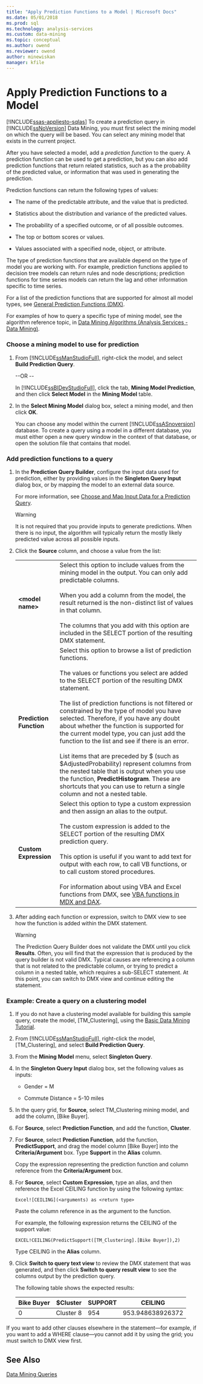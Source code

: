 ```yaml
---
title: "Apply Prediction Functions to a Model | Microsoft Docs"
ms.date: 05/01/2018
ms.prod: sql
ms.technology: analysis-services
ms.custom: data-mining
ms.topic: conceptual
ms.author: owend
ms.reviewer: owend
author: minewiskan
manager: kfile
---
```

# Apply Prediction Functions to a Model
[!INCLUDE[ssas-appliesto-sqlas](../../includes/ssas-appliesto-sqlas.md)]
  To create a prediction query in [!INCLUDE[ssNoVersion](../../includes/ssnoversion-md.md)] Data Mining, you must first select the mining model on which the query will be based. You can select any mining model that exists in the current project.  
  
 After you have selected a model, add a *prediction function* to the query. A prediction function can be used to get a prediction, but you can also add prediction functions that return related statistics, such as a the probability of the predicted value, or information that was used in generating the prediction.  
  
 Prediction functions can return the following types of values:  
  
-   The name of the predictable attribute, and the value that is predicted.  
  
-   Statistics about the distribution and variance of the predicted values.  
  
-   The probability of a specified outcome, or of all possible outcomes.  
  
-   The top or bottom scores or values.  
  
-   Values associated with a specified node, object, or attribute.  
  
 The type of prediction functions that are available depend on the type of model you are working with. For example, prediction functions applied to decision tree models can return rules and node descriptions; prediction functions for time series models can return  the lag and other information specific to time series.  
  
 For a list of the prediction functions that are supported for almost all model types, see [General Prediction Functions &#40;DMX&#41;](../../dmx/general-prediction-functions-dmx.md).  
  
 For examples of how to query a specific type of mining model, see the algorithm reference topic, in [Data Mining Algorithms &#40;Analysis Services - Data Mining&#41;](../../analysis-services/data-mining/data-mining-algorithms-analysis-services-data-mining.md).  
  
### Choose a mining model to use for prediction  
  
1.  From [!INCLUDE[ssManStudioFull](../../includes/ssmanstudiofull-md.md)], right-click the model, and select **Build Prediction Query**.  
  
     --OR --  
  
     In [!INCLUDE[ssBIDevStudioFull](../../includes/ssbidevstudiofull-md.md)], click the tab, **Mining Model Prediction**, and then click **Select Model** in the  **Mining Model** table.  
  
2.  In the **Select Mining Model** dialog box, select a mining model, and then click **OK**.  
  
     You can choose any model within the current [!INCLUDE[ssASnoversion](../../includes/ssasnoversion-md.md)] database. To create a query using a model in a different database, you must either open a new query window in the context of that database, or open the solution file that contains that model.  
  
### Add prediction functions to a query  
  
1.  In the **Prediction Query Builder**, configure the input data used for prediction, either by providing values in the **Singleton Query Input** dialog box, or by mapping the model to an external data source.  
  
     For more information, see [Choose and Map Input Data for a Prediction Query](../../analysis-services/data-mining/choose-and-map-input-data-for-a-prediction-query.md).  
  
    > [!WARNING]  
    >  It is not required that you provide inputs to generate predictions. When there is no input, the algorithm will typically return the mostly likely predicted value across all possible inputs.  
  
2.  Click the **Source** column, and choose a value from the list:  
  
    |||  
    |-|-|  
    |**\<model name>**|Select this option to include values from the mining model in the output. You can only add predictable columns.<br /><br /> When you add a column from the model, the result returned is the non-distinct list of values in that column.<br /><br /> The columns that you add with this option are included in the SELECT portion of the resulting DMX statement.|  
    |**Prediction Function**|Select this option to browse a list of prediction functions.<br /><br /> The values or functions you select are added to the SELECT portion of the resulting DMX statement.<br /><br /> The list of prediction functions is not filtered or constrained by the type of model you have selected. Therefore, if you have any doubt about whether the function is supported for the current model type, you can just add the function to the list and see if there is an error.<br /><br /> List items that are preceded by $ (such as $AdjustedProbability) represent columns from the nested table that is output when you use the function, **PredictHistogram**. These are shortcuts that you can use to return a single column and not a nested table.|  
    |**Custom Expression**|Select this option to type a custom expression and then assign an alias to the output.<br /><br /> The custom expression is added to the SELECT portion of the resulting DMX prediction query.<br /><br /> This option is useful if you want to add text for output with each row, to call VB functions, or to call custom stored procedures.<br /><br /> For information about using VBA and Excel functions from DMX, see [VBA functions in MDX and DAX](../../mdx/vba-functions-in-mdx-and-dax.md).|  
  
3.  After adding each function or expression, switch to DMX view to see how the function is added within the DMX statement.  
  
    > [!WARNING]  
    >  The Prediction Query Builder does not validate the DMX until you click **Results**. Often, you will find that the expression that is produced by the query builder is not valid DMX. Typical causes are referencing a column that is not related to the predictable column, or trying to predict a column in a nested table, which requires a sub-SELECT statement. At this point, you can switch to DMX view and continue editing the statement.  
  
### Example: Create a query on a clustering model  
  
1.  If you do not have a clustering model available for building this sample query, create the model, [TM_Clustering], using the [Basic Data Mining Tutorial](http://msdn.microsoft.com/library/6602edb6-d160-43fb-83c8-9df5dddfeb9c).  
  
2.  From [!INCLUDE[ssManStudioFull](../../includes/ssmanstudiofull-md.md)], right-click the model, [TM_Clustering], and select **Build Prediction Query**.  
  
3.  From the **Mining Model** menu, select **Singleton Query**.  
  
4.  In the **Singleton Query Input** dialog box, set the following values as inputs:  
  
    -   Gender = M  
  
    -   Commute Distance = 5-10 miles  
  
5.  In the query grid, for **Source**, select TM_Clustering mining model, and add the column, [Bike Buyer].  
  
6.  For **Source**, select **Prediction Function**, and add the function, **Cluster**.  
  
7.  For **Source**, select **Prediction Function**, add the function, **PredictSupport**, and drag the model column [Bike Buyer] into the **Criteria/Argument** box. Type **Support** in the **Alias** column.  
  
     Copy the expression representing the prediction function and column reference from the **Criteria/Argument** box.  
  
8.  For **Source**, select **Custom Expression**, type an alias, and then reference the Excel CEILING function by using the following syntax:  
  
    ```  
    Excel![CEILING](<arguments) as <return type>  
    ```  
  
     Paste the column reference in as the argument to the function.  
  
     For example, the following expression returns the CEILING of the support value:  
  
    ```  
    EXCEL!CEILING(PredictSupport([TM_Clustering].[Bike Buyer]),2)  
    ```  
  
     Type CEILING in the **Alias** column.  
  
9. Click **Switch to query text view** to review the DMX statement that was generated, and then click **Switch to query result view** to see the columns output by the prediction query.  
  
     The following table shows the expected results:  
  
    |Bike Buyer|$Cluster|SUPPORT|CEILING|  
    |----------------|--------------|-------------|-------------|  
    |0|Cluster 8|954|953.948638926372|  
  
 If you want to add other clauses elsewhere in the statement—for example, if you want to add a WHERE clause—you cannot add it by using the grid; you must switch to DMX view first.  
  
## See Also  
 [Data Mining Queries](../../analysis-services/data-mining/data-mining-queries.md)  
  
  
